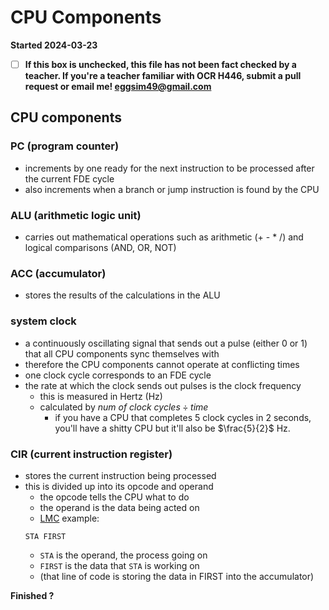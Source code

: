 # CPU Components

**Started 2024-03-23**

- [ ] **If this box is unchecked, this file has not been fact checked by a teacher. If you're a teacher familiar with OCR H446, submit a pull request or email me! <eggsim49@gmail.com>**

## CPU components

### PC (program counter)
- increments by one ready for the next instruction to be processed after the current FDE cycle
- also increments when a branch or jump instruction is found by the CPU

### ALU (arithmetic logic unit)
- carries out mathematical operations such as arithmetic (+ - * /) and logical comparisons (AND, OR, NOT)

### ACC (accumulator)
- stores the results of the calculations in the ALU

### system clock
- a continuously oscillating signal that sends out a pulse (either 0 or 1) that all CPU components sync themselves with
- therefore the CPU components cannot operate at conflicting times
- one clock cycle corresponds to an FDE cycle
- the rate at which the clock sends out pulses is the clock frequency
    - this is measured in Hertz (Hz)
    - calculated by $num\ of\ clock\ cycles\div{time}$
        - if you have a CPU that completes 5 clock cycles in 2 seconds, you'll have a shitty CPU but it'll also be $\frac{5}{2}$ Hz.

### CIR (current instruction register)
- stores the current instruction being processed
- this is divided up into its opcode and operand
    - the opcode tells the CPU what to do
    - the operand is the data being acted on
    - [LMC](../../2-software-and-software-development/2.4-types-of-programming-languages/TYPES-OF-PROGRAMMING-LANGUAGES.md#lmc) example:
    ```
    STA FIRST
    ```
    - `STA` is the operand, the process going on
    - `FIRST` is the data that `STA` is working on
    - (that line of code is storing the data in FIRST into the accumulator)

**Finished ?**
